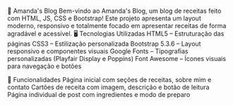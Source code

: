 🍰 Amanda's Blog
Bem-vindo ao Amanda's Blog, um blog de receitas feito com HTML, JS, CSS e Bootstrap! Este projeto apresenta um layout moderno, responsivo e totalmente focado em apresentar receitas de forma agradável e acessível.
🖥️ Tecnologias Utilizadas
HTML5 – Estruturação das páginas
CSS3 – Estilização personalizada
Bootstrap 5.3.6 – Layout responsivo e componentes visuais
Google Fonts – Tipografias personalizadas (Playfair Display e Poppins)
Font Awesome – Ícones visuais para navegação e botões

📝 Funcionalidades
Página inicial com seções de receitas, sobre mim e contato
Cartões de receita com imagem, descrição e botão de leitura
Página individual de post com ingredientes e modo de preparo
